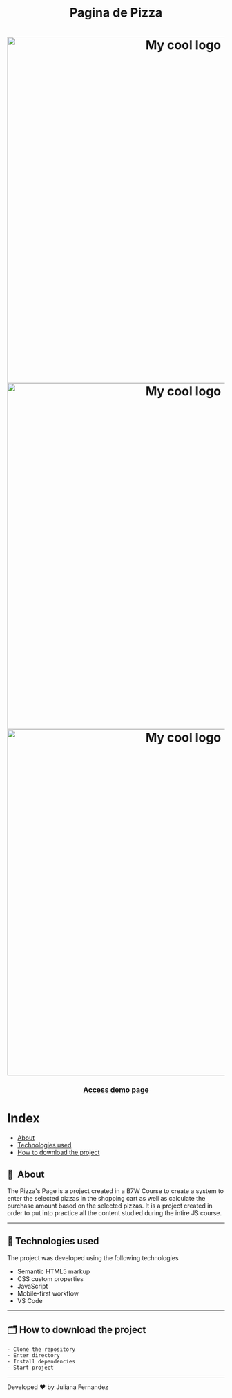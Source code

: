 <h1 align="center">
    Pagina de Pizza
</h1>

<h1 align="center">
<img width="800" src="assets/img/presentation.png" alt="My cool logo"/>
<img width="800" src="assets/img/presentation1.png" alt="My cool logo"/>
<img width="800" src="assets/img/presentation2.png" alt="My cool logo"/>
  </h1>

<h3 align="center">
    <a href="https://pizza-pageb7w.netlify.app/">Access demo page</a>
<h3 >

# Index

- [About](#-about)
- [Technologies used](#-technologies-used)
- [How to download the project](#-how-to-download-the-project)

## 🔖&nbsp; About

The Pizza's Page is a project created in a B7W Course to create a system to enter the selected pizzas in the shopping cart as well as calculate the purchase amount based on the selected pizzas. It is a project created in order to put into practice all the content studied during the intire JS course.


---

## 🚀 Technologies used

The project was developed using the following technologies

- Semantic HTML5 markup
- CSS custom properties
- JavaScript
- Mobile-first workflow
- VS Code

---

## 🗂 How to download the project

    - Clone the repository
    - Enter directory
    - Install dependencies
    - Start project
   
---

Developed ❤ by Juliana Fernandez

